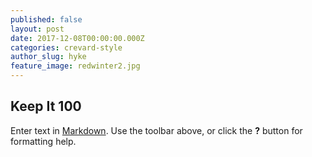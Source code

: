 ```yaml
---
published: false
layout: post
date: 2017-12-08T00:00:00.000Z
categories: crevard-style
author_slug: hyke
feature_image: redwinter2.jpg
---
```

## Keep It 100

Enter text in [Markdown](http://daringfireball.net/projects/markdown/). Use the toolbar above, or click the **?** button for formatting help.
